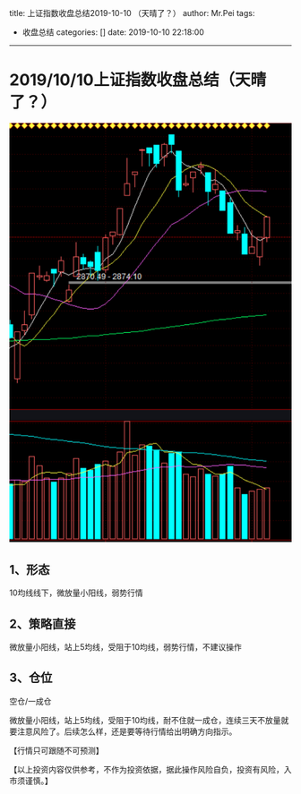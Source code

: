 title: 上证指数收盘总结2019-10-10 （天晴了？）
author: Mr.Pei
tags:

  - 收盘总结
categories: []
date: 2019-10-10  22:18:00
---
# 2019/10/10上证指数收盘总结（天晴了？）

![](https://github.com/Soros1990/markDownImages/blob/master/20191010221528.png?raw=true)

## 1、形态

10均线线下，微放量小阳线，弱势行情

## 2、策略直接

微放量小阳线，站上5均线，受阻于10均线，弱势行情，不建议操作

## 3、仓位
空仓/一成仓

微放量小阳线，站上5均线，受阻于10均线，耐不住就一成仓，连续三天不放量就要注意风险了。后续怎么样，还是要等待行情给出明确方向指示。

【行情只可跟随不可预测】

【以上投资内容仅供参考，不作为投资依据，据此操作风险自负，投资有风险，入市须谨慎。】